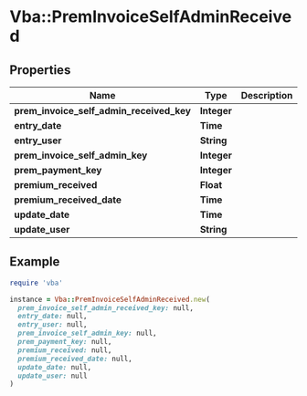 # Vba::PremInvoiceSelfAdminReceived

## Properties

| Name | Type | Description | Notes |
| ---- | ---- | ----------- | ----- |
| **prem_invoice_self_admin_received_key** | **Integer** |  |  |
| **entry_date** | **Time** |  | [optional] |
| **entry_user** | **String** |  | [optional] |
| **prem_invoice_self_admin_key** | **Integer** |  |  |
| **prem_payment_key** | **Integer** |  | [optional] |
| **premium_received** | **Float** |  | [optional] |
| **premium_received_date** | **Time** |  | [optional] |
| **update_date** | **Time** |  | [optional] |
| **update_user** | **String** |  | [optional] |

## Example

```ruby
require 'vba'

instance = Vba::PremInvoiceSelfAdminReceived.new(
  prem_invoice_self_admin_received_key: null,
  entry_date: null,
  entry_user: null,
  prem_invoice_self_admin_key: null,
  prem_payment_key: null,
  premium_received: null,
  premium_received_date: null,
  update_date: null,
  update_user: null
)
```

